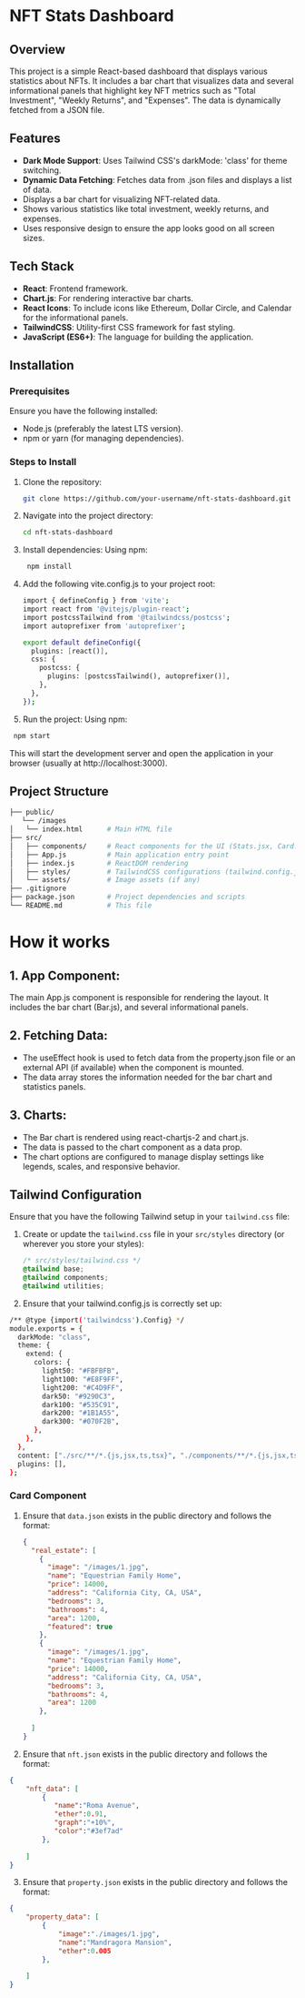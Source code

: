 # NFT Stats Dashboard

## Overview
This project is a simple React-based dashboard that displays various statistics about NFTs. It includes a bar chart that visualizes data and several informational panels that highlight key NFT metrics such as "Total Investment", "Weekly Returns", and "Expenses". The data is dynamically fetched from a JSON file.

## Features
- **Dark Mode Support**: Uses Tailwind CSS's darkMode: 'class' for theme switching.
- **Dynamic Data Fetching**: Fetches data from .json files and displays a list of data.
- Displays a bar chart for visualizing NFT-related data.
- Shows various statistics like total investment, weekly returns, and expenses.
- Uses responsive design to ensure the app looks good on all screen sizes.

## Tech Stack
- **React**: Frontend framework.
- **Chart.js**: For rendering interactive bar charts.
- **React Icons**: To include icons like Ethereum, Dollar Circle, and Calendar for the informational panels.
- **TailwindCSS**: Utility-first CSS framework for fast styling.
- **JavaScript (ES6+)**: The language for building the application.

## Installation

### Prerequisites
Ensure you have the following installed:
- Node.js (preferably the latest LTS version).
- npm or yarn (for managing dependencies).

### Steps to Install

1. Clone the repository:
   ```bash
   git clone https://github.com/your-username/nft-stats-dashboard.git
2. Navigate into the project directory:
   ```bash
   cd nft-stats-dashboard
3. Install dependencies: Using npm:
   ```bash
    npm install

4. Add the following vite.config.js to your project root:
   ```bash   
   import { defineConfig } from 'vite';
   import react from '@vitejs/plugin-react';
   import postcssTailwind from '@tailwindcss/postcss';
   import autoprefixer from 'autoprefixer';
   
   export default defineConfig({
     plugins: [react()],
     css: {
       postcss: {
         plugins: [postcssTailwind(), autoprefixer()],
       },
     },
   });


 5. Run the project: Using npm:
   ```bash
    npm start
```
This will start the development server and open the application in your browser (usually at http://localhost:3000).

## Project Structure
 ```bash
├── public/
    └── /images
│   └── index.html      # Main HTML file
├── src/
│   ├── components/     # React components for the UI (Stats.jsx, Card.jsx , ntf.jsx etc.)
│   ├── App.js          # Main application entry point
│   ├── index.js        # ReactDOM rendering
│   ├── styles/         # TailwindCSS configurations (tailwind.config.js)
│   └── assets/         # Image assets (if any)
├── .gitignore
├── package.json        # Project dependencies and scripts
└── README.md           # This file
```

# How it works

## 1. App Component:
The main App.js component is responsible for rendering the layout. It includes the bar chart (Bar.js), and several informational panels.

## 2. Fetching Data:
- The useEffect hook is used to fetch data from the property.json file or an external API (if available) when the component is mounted.
- The data array stores the information needed for the bar chart and statistics panels.

## 3. Charts:
- The Bar chart is rendered using react-chartjs-2 and chart.js.
- The data is passed to the chart component as a data prop.
- The chart options are configured to manage display settings like legends, scales, and responsive behavior.

## Tailwind Configuration


Ensure that you have the following Tailwind setup in your `tailwind.css` file:

1. Create or update the `tailwind.css` file in your `src/styles` directory (or wherever you store your styles):

   ```css
   /* src/styles/tailwind.css */
   @tailwind base;
   @tailwind components;
   @tailwind utilities;

2. Ensure that your tailwind.config.js is correctly set up:


```bash
/** @type {import('tailwindcss').Config} */
module.exports = {
  darkMode: "class",
  theme: {
    extend: {
      colors: {
        light50: "#FBFBFB",
        light100: "#E8F9FF",
        light200: "#C4D9FF",
        dark50: "#9290C3",
        dark100: "#535C91",
        dark200: "#1B1A55",
        dark300: "#070F2B",
      },
    },
  },
  content: ["./src/**/*.{js,jsx,ts,tsx}", "./components/**/*.{js,jsx,ts,tsx}", "./app/**/*.{js,jsx,ts,tsx}"],
  plugins: [],
};
```
### Card Component

1. Ensure that `data.json` exists in the public directory and follows the format:
   ```json
   {
     "real_estate": [
       {
         "image": "/images/1.jpg",
         "name": "Equestrian Family Home",
         "price": 14000,
         "address": "California City, CA, USA",
         "bedrooms": 3,
         "bathrooms": 4,
         "area": 1200,
         "featured": true
       },
       {
         "image": "/images/1.jpg",
         "name": "Equestrian Family Home",
         "price": 14000,
         "address": "California City, CA, USA",
         "bedrooms": 3,
         "bathrooms": 4,
         "area": 1200
       },
       
     ]
   }


2. Ensure that `nft.json` exists in the public directory and follows the format:
```json
{
    "nft_data": [
        {
           "name":"Roma Avenue",
           "ether":0.91,
           "graph":"+10%",
           "color":"#3ef7ad"
        },
      
    ]
}
```

3. Ensure that `property.json` exists in the public directory and follows the format:
```json
{
    "property_data": [
        {
            "image":"./images/1.jpg",
            "name":"Mandragora Mansion",
            "ether":0.005
        },
 
    ]
}